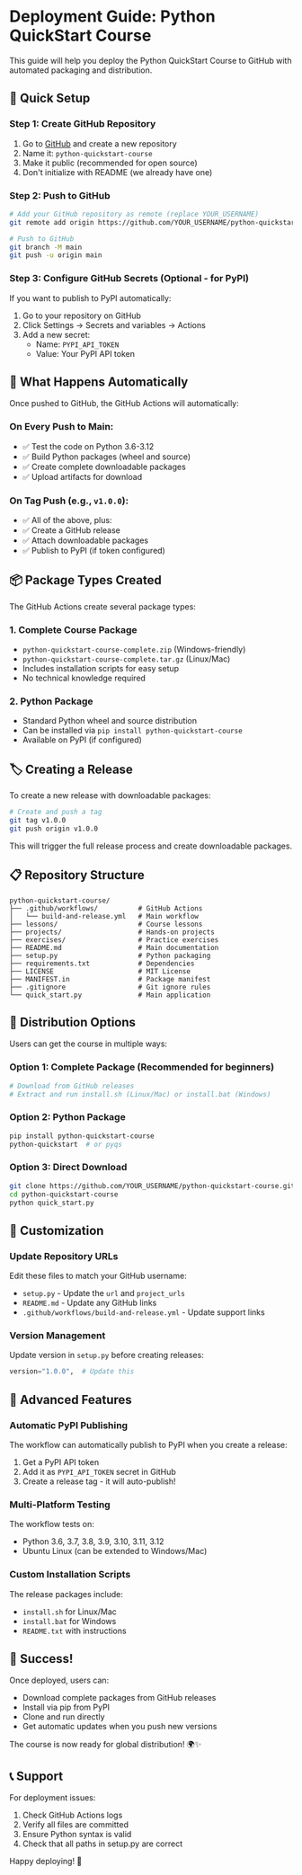 # Deployment Guide: Python QuickStart Course

This guide will help you deploy the Python QuickStart Course to GitHub with automated packaging and distribution.

## 🚀 Quick Setup

### Step 1: Create GitHub Repository

1. Go to [GitHub](https://github.com) and create a new repository
2. Name it: `python-quickstart-course`
3. Make it public (recommended for open source)
4. Don't initialize with README (we already have one)

### Step 2: Push to GitHub

```bash
# Add your GitHub repository as remote (replace YOUR_USERNAME)
git remote add origin https://github.com/YOUR_USERNAME/python-quickstart-course.git

# Push to GitHub
git branch -M main
git push -u origin main
```

### Step 3: Configure GitHub Secrets (Optional - for PyPI)

If you want to publish to PyPI automatically:

1. Go to your repository on GitHub
2. Click Settings → Secrets and variables → Actions
3. Add a new secret:
   - Name: `PYPI_API_TOKEN`
   - Value: Your PyPI API token

## 🔧 What Happens Automatically

Once pushed to GitHub, the GitHub Actions will automatically:

### On Every Push to Main:
- ✅ Test the code on Python 3.6-3.12
- ✅ Build Python packages (wheel and source)
- ✅ Create complete downloadable packages
- ✅ Upload artifacts for download

### On Tag Push (e.g., `v1.0.0`):
- ✅ All of the above, plus:
- ✅ Create a GitHub release
- ✅ Attach downloadable packages
- ✅ Publish to PyPI (if token configured)

## 📦 Package Types Created

The GitHub Actions create several package types:

### 1. Complete Course Package
- `python-quickstart-course-complete.zip` (Windows-friendly)
- `python-quickstart-course-complete.tar.gz` (Linux/Mac)
- Includes installation scripts for easy setup
- No technical knowledge required

### 2. Python Package
- Standard Python wheel and source distribution
- Can be installed via `pip install python-quickstart-course`
- Available on PyPI (if configured)

## 🏷️ Creating a Release

To create a new release with downloadable packages:

```bash
# Create and push a tag
git tag v1.0.0
git push origin v1.0.0
```

This will trigger the full release process and create downloadable packages.

## 📋 Repository Structure

```
python-quickstart-course/
├── .github/workflows/          # GitHub Actions
│   └── build-and-release.yml   # Main workflow
├── lessons/                    # Course lessons
├── projects/                   # Hands-on projects
├── exercises/                  # Practice exercises
├── README.md                   # Main documentation
├── setup.py                    # Python packaging
├── requirements.txt            # Dependencies
├── LICENSE                     # MIT License
├── MANIFEST.in                 # Package manifest
├── .gitignore                  # Git ignore rules
└── quick_start.py              # Main application
```

## 🎯 Distribution Options

Users can get the course in multiple ways:

### Option 1: Complete Package (Recommended for beginners)
```bash
# Download from GitHub releases
# Extract and run install.sh (Linux/Mac) or install.bat (Windows)
```

### Option 2: Python Package
```bash
pip install python-quickstart-course
python-quickstart  # or pyqs
```

### Option 3: Direct Download
```bash
git clone https://github.com/YOUR_USERNAME/python-quickstart-course.git
cd python-quickstart-course
python quick_start.py
```

## 🔧 Customization

### Update Repository URLs
Edit these files to match your GitHub username:
- `setup.py` - Update the `url` and `project_urls`
- `README.md` - Update any GitHub links
- `.github/workflows/build-and-release.yml` - Update support links

### Version Management
Update version in `setup.py` before creating releases:
```python
version="1.0.0",  # Update this
```

## 🚀 Advanced Features

### Automatic PyPI Publishing
The workflow can automatically publish to PyPI when you create a release:
1. Get a PyPI API token
2. Add it as `PYPI_API_TOKEN` secret in GitHub
3. Create a release tag - it will auto-publish!

### Multi-Platform Testing
The workflow tests on:
- Python 3.6, 3.7, 3.8, 3.9, 3.10, 3.11, 3.12
- Ubuntu Linux (can be extended to Windows/Mac)

### Custom Installation Scripts
The release packages include:
- `install.sh` for Linux/Mac
- `install.bat` for Windows
- `README.txt` with instructions

## 🎉 Success!

Once deployed, users can:
- Download complete packages from GitHub releases
- Install via pip from PyPI
- Clone and run directly
- Get automatic updates when you push new versions

The course is now ready for global distribution! 🌍✨

## 📞 Support

For deployment issues:
1. Check GitHub Actions logs
2. Verify all files are committed
3. Ensure Python syntax is valid
4. Check that all paths in setup.py are correct

Happy deploying! 🚀
